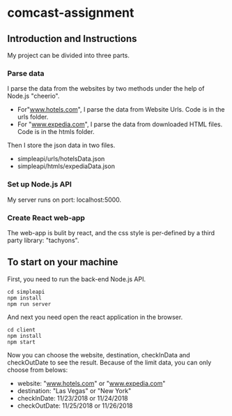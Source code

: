 # comcast-assignment

## Introduction and Instructions

My project can be divided into three parts.

### Parse data

I parse the data from the websites by two methods under the help of Node.js "cheerio".

* For"www.hotels.com", I parse the data from Website Urls. Code is in the urls folder. 
* For "www.expedia.com", I parse the data from downloaded HTML files. Code is in the htmls folder.

Then I store the json data in two files.

* simpleapi/urls/hotelsData.json
* simpleapi/htmls/expediaData.json

### Set up Node.js API

My server runs on port: localhost:5000.

### Create React web-app

The web-app is bulit by react, and the css style is per-defined by a third party library: "tachyons".

## To start on your machine

First, you need to run the back-end Node.js API.

```
cd simpleapi
npm install
npm run server
```

And next you need open the react application in the browser.

```
cd client
npm install
npm start
```
Now you can choose the website, destination, checkInData and checkOutDate to see the result.
Because of the limit data, you can only choose from belows:

* website: "www.hotels.com" or "www.expedia.com"
* destination: "Las Vegas" or "New York"
* checkInDate: 11/23/2018 or 11/24/2018
* checkOutDate: 11/25/2018 or 11/26/2018
